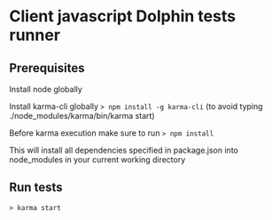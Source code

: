 Client javascript Dolphin tests runner 
======================================

Prerequisites
-------------
Install node globally

Install karma-cli globally
`> npm install -g karma-cli`
(to avoid typing ./node_modules/karma/bin/karma start)

Before karma execution make sure to run
`> npm install`

This will install all dependencies specified in package.json into node_modules in your current working directory 

Run tests
----------
 
`> karma start`